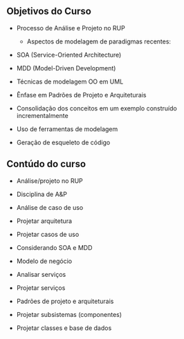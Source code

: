 ## Objetivos do Curso

- Processo de Análise e Projeto no RUP

  - Aspectos de modelagem de paradigmas recentes:

- SOA (Service-Oriented Architecture)

- MDD (Model-Driven Development)

 - Técnicas de modelagem OO em UML

 - Ênfase em Padrões de Projeto e Arquiteturais

 - Consolidação dos conceitos em um exemplo construído incrementalmente

 - Uso de ferramentas de modelagem

 - Geração de esqueleto de código

## Contúdo do curso

- Análise/projeto no RUP

 - Disciplina de A&P

 - Análise de caso de uso

 - Projetar arquitetura

 - Projetar casos de uso


- Considerando SOA e MDD

 - Modelo de negócio

 - Analisar serviços

 - Projetar serviços


- Padrões de projeto e arquiteturais

- Projetar subsistemas (componentes)

- Projetar classes e base de dados
